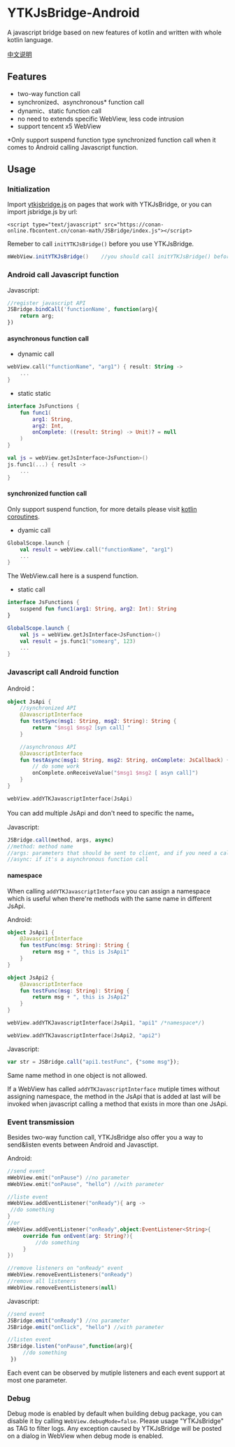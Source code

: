 # YTKJsBridge-Android

A  javascript bridge based on new features of kotlin and written with whole kotlin language.

[中文说明](https://github.com/yuantiku/YTKJsBridge-Android/blob/master/README-CHINESE.md)

## Features

* two-way function call
* synchronized、asynchronous* function call
* dynamic、static function call
* no need to extends specific WebView, less code intrusion
* support tencent x5 WebView

*Only support suspend function type synchronized function call when it comes to Android calling Javascript function.

## Usage

### Initialization

Import [ytkjsbridge.js](https://github.com/yuantiku/YTKJsBridge-Android/blob/master/YTKJsBridge/ytkjsbridge/ytkjsbridge.js) on pages that work with YTKJsBridge, or you can import jsbridge.js by url:

```http
<script type="text/javascript" src="https://conan-online.fbcontent.cn/conan-math/JSBridge/index.js"></script>
```

Remeber to call `initYTKJsBridge()` before you use YTKJsBridge.

```java
mWebView.initYTKJsBridge()    //you should call initYTKJsBridge() before using loadUrl()
```

### Android call Javascript function

Javascript:

```javascript
//register javascript API
JSBridge.bindCall('functionName', function(arg){
    return arg;
})
```

#### asynchronous function call

* dynamic call

```kotlin
webView.call("functionName", "arg1") { result: String ->
    ...
}
```

* static static

```kotlin
interface JsFunctions {
    fun func1(
        arg1: String,
        arg2: Int,
        onComplete: ((result: String) -> Unit)? = null
    )
}

val js = webView.getJsInterface<JsFunction>()
js.func1(...) { result ->
    ...
}
```

#### synchronized function call

Only support suspend function, for more details please visit [kotlin coroutines](https://kotlinlang.org/docs/reference/coroutines-overview.html).

* dyamic call

```kotlin
GlobalScope.launch {
    val result = webView.call("functionName", "arg1")
    ...
}
```

The WebView.call here is a suspend function.

* static call

```kotlin
interface JsFunctions {
    suspend fun func1(arg1: String, arg2: Int): String
}

GlobalScope.launch {
    val js = webView.getJsInterface<JsFunction>()
    val result = js.func1("somearg", 123)
    ...
}
```

### Javascript call Android function

Android：

```kotlin
object JsApi {
    //synchronized API
    @JavascriptInterface
    fun testSync(msg1: String, msg2: String): String {
        return "$msg1 $msg2［syn call］"
    }

    //asynchronous API
    @JavascriptInterface
    fun testAsync(msg1: String, msg2: String, onComplete: JsCallback) {
        // do some work
        onComplete.onReceiveValue("$msg1 $msg2 [ asyn call]")
    }
}

webView.addYTKJavascriptInterface(JsApi)
```

You can add multiple JsApi and don't need to specific the name。

Javascript:

```javascript
JSBridge.call(method, args, async)
//method: method name
//args: parameters that should be sent to client, and if you need a callback please put the callback here like: args = { trigger: () => {} }
//async: if it's a asynchronous function call
```

#### namespace

When calling `addYTKJavascriptInterface` you can assign a namespace which is useful when there're methods with the same name in different JsApi.

Android:

```kotlin
object JsApi1 {
    @JavascriptInterface
    fun testFunc(msg: String): String {
        return msg + ", this is JsApi1"
    }
}

object JsApi2 {
    @JavascriptInterface
    fun testFunc(msg: String): String {
        return msg + ", this is JsApi2"
    }
}

webView.addYTKJavascriptInterface(JsApi1, "api1" /*namespace*/)

webView.addYTKJavascriptInterface(JsApi2, "api2")
```

Javascript:

```javascript
var str = JSBridge.call("api1.testFunc", {"some msg"});
```

Same name method in one object is not allowed.

If a WebView has called `addYTKJavascriptInterface`  mutiple times without assigning namespace, the method in the JsApi that is added at last will be invoked when javascript calling a method that exists in more than one JsApi.

### Event transmission

Besides two-way function call, YTKJsBridge also offer you a way to send&listen events between Android and Javasctipt.

Android:

```kotlin
//send event
mWebView.emit("onPause") //no parameter
mWebView.emit("onPause", "hello") //with parameter

//liste event
mWebView.addEventListener("onReady"){ arg ->
 //do something
}
//or
mWebView.addEventListener("onReady",object:EventListener<String>{
     override fun onEvent(arg: String?){
         //do something
     }
})

//remove listeners on "onReady" event
mWebView.removeEventListeners("onReady")
//remove all listeners
mWebView.removeEventListeners(null)
```

Javascript:

```javascript
//send event
JSBridge.emit("onReady") //no parameter
JSBridge.emit("onClick", "hello") //with parameter

//listen event
JSBridge.listen("onPause",function(arg){
     //do something
 })
```

Each event can be observed by mutiple listeners and each event support at most one parameter.

### Debug

Debug mode is enabled by default when building debug package, you can disable it by calling `WebView.debugMode=false`. Please usage "YTKJsBridge" as TAG to filter logs. Any exception caused by YTKJsBridge will be posted on a dialog in WebView when debug mode is enabled.
